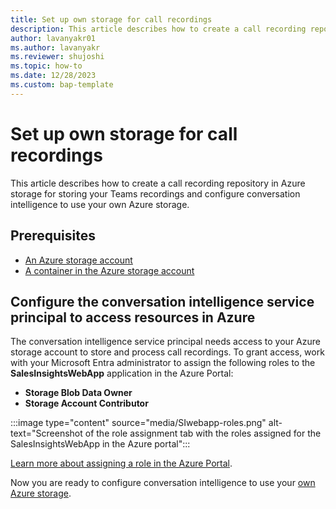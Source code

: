 ```yaml
---
title: Set up own storage for call recordings
description: This article describes how to create a call recording repository in Azure storage for storing your Teams recordings.
author: lavanyakr01
ms.author: lavanyakr
ms.reviewer: shujoshi 
ms.topic: how-to 
ms.date: 12/28/2023
ms.custom: bap-template
---
```


# Set up own storage for call recordings

This article describes how to create a call recording repository in Azure storage for storing your Teams recordings and configure conversation intelligence to use your own Azure storage.

## Prerequisites

- [An Azure storage account](/azure/storage/common/storage-account-create?tabs=azure-portal) 
- [A container in the Azure storage account](/azure/storage/blobs/blob-containers-portal) 

##  Configure the conversation intelligence service principal to access resources in Azure

The conversation intelligence service principal needs access to your Azure storage account to store and process call recordings. To grant access, work with your Microsoft Entra administrator to assign the following roles to the **SalesInsightsWebApp** application in the Azure Portal:

- **Storage Blob Data Owner**
- **Storage Account Contributor**

:::image type="content" source="media/SIwebapp-roles.png" alt-text="Screenshot of the role assignment tab with the roles assigned for the SalesInsightsWebApp in the Azure portal":::

[Learn more about assigning a role in the Azure Portal](entra/identity-platform/howto-create-service-principal-portal#assign-a-role-to-the-application).

Now you are ready to configure conversation intelligence to use your [own Azure storage](fre-setup-ci-sales-app.md#configure-conversation-intelligence-settings).  
